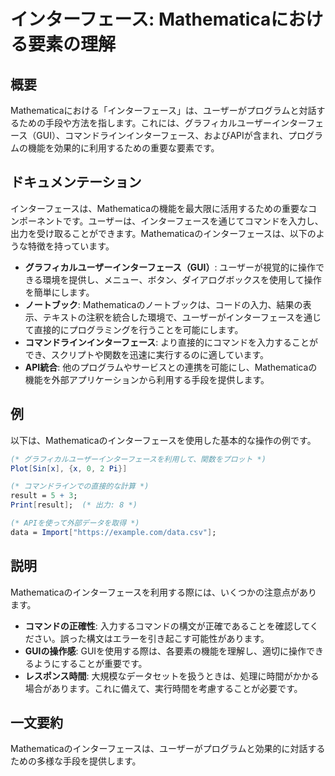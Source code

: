 <!--
Meta Description: # インターフェース: Mathematicaにおける要素の理解 ## 概要 Mathematicaにおける「インターフェース」は、ユーザーがプログラムと対話するための手段や方法を指します。これには、グラフィカルユーザーインターフェース（GUI）、コマンドラインインターフェース、およびAPIが含まれ...
Meta Keywords: インターフェース, グラフィカルユーザーインターフェース, gui, コマンドラインインターフェース, mathematicaのインターフェースは
-->

# インターフェース: Mathematicaにおける要素の理解

## 概要
Mathematicaにおける「インターフェース」は、ユーザーがプログラムと対話するための手段や方法を指します。これには、グラフィカルユーザーインターフェース（GUI）、コマンドラインインターフェース、およびAPIが含まれ、プログラムの機能を効果的に利用するための重要な要素です。

## ドキュメンテーション
インターフェースは、Mathematicaの機能を最大限に活用するための重要なコンポーネントです。ユーザーは、インターフェースを通じてコマンドを入力し、出力を受け取ることができます。Mathematicaのインターフェースは、以下のような特徴を持っています。

- **グラフィカルユーザーインターフェース（GUI）**: ユーザーが視覚的に操作できる環境を提供し、メニュー、ボタン、ダイアログボックスを使用して操作を簡単にします。
- **ノートブック**: Mathematicaのノートブックは、コードの入力、結果の表示、テキストの注釈を統合した環境で、ユーザーがインターフェースを通じて直接的にプログラミングを行うことを可能にします。
- **コマンドラインインターフェース**: より直接的にコマンドを入力することができ、スクリプトや関数を迅速に実行するのに適しています。
- **API統合**: 他のプログラムやサービスとの連携を可能にし、Mathematicaの機能を外部アプリケーションから利用する手段を提供します。

## 例
以下は、Mathematicaのインターフェースを使用した基本的な操作の例です。

```mathematica
(* グラフィカルユーザーインターフェースを利用して、関数をプロット *)
Plot[Sin[x], {x, 0, 2 Pi}]

(* コマンドラインでの直接的な計算 *)
result = 5 + 3;
Print[result];  (* 出力: 8 *)

(* APIを使って外部データを取得 *)
data = Import["https://example.com/data.csv"];
```

## 説明
Mathematicaのインターフェースを利用する際には、いくつかの注意点があります。

- **コマンドの正確性**: 入力するコマンドの構文が正確であることを確認してください。誤った構文はエラーを引き起こす可能性があります。
- **GUIの操作感**: GUIを使用する際は、各要素の機能を理解し、適切に操作できるようにすることが重要です。
- **レスポンス時間**: 大規模なデータセットを扱うときは、処理に時間がかかる場合があります。これに備えて、実行時間を考慮することが必要です。

## 一文要約
Mathematicaのインターフェースは、ユーザーがプログラムと効果的に対話するための多様な手段を提供します。